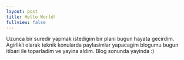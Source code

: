 ```yaml
---
layout: post
title: Hello World!
fullview: false
---
```


Uzunca bir suredir yapmak istedigim bir plani bugun hayata gecirdim. Agirlikli olarak teknik konularda paylasimlar yapacagim blogumu bugun itibari ile toparladim ve yayina aldim. Blog sonunda yayinda :)

